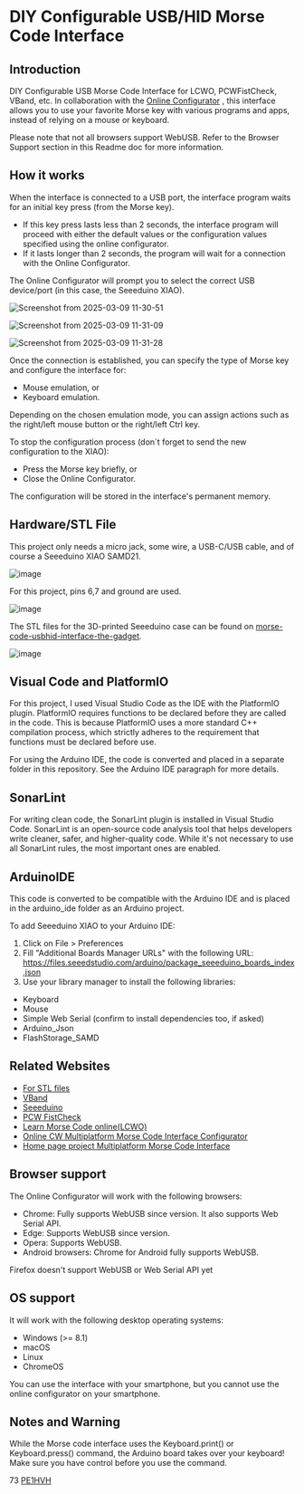 DIY Configurable USB/HID Morse Code Interface
=========================================

Introduction
---------------

DIY Configurable USB Morse Code Interface for LCWO, PCWFistCheck, VBand, etc. In collaboration with the [Online Configurator](https://www.pe1hvh.nl/cw_online_configurator/) , this interface allows you to use your favorite Morse key with various programs and apps, instead of relying on a mouse or keyboard.

Please note that not all browsers support WebUSB. Refer to the Browser Support section in this Readme doc for more information.


How it works
------------
When the interface is connected to a USB port, the interface program waits for an initial key press (from the Morse key).

- If this key press lasts less than 2 seconds, the interface program will proceed with either the default values or the configuration values specified using the online configurator.
- If it lasts longer than 2 seconds, the program will wait for a connection with the Online Configurator.

The Online Configurator will prompt you to select the correct USB device/port (in this case, the Seeeduino XIAO).

![Screenshot from 2025-03-09 11-30-51](https://github.com/user-attachments/assets/c781a801-44ea-4a94-9a6c-0e3ee48cc7ab)

![Screenshot from 2025-03-09 11-31-09](https://github.com/user-attachments/assets/0dfd3497-205b-4ffa-8709-518750ce7462)

![Screenshot from 2025-03-09 11-31-28](https://github.com/user-attachments/assets/e0835b47-2d2a-43db-a988-c7be1d194d7e)

Once the connection is established, you can specify the type of Morse key and configure the interface for:

- Mouse emulation, or
- Keyboard emulation.

Depending on the chosen emulation mode, you can assign actions such as the right/left mouse button or the right/left Ctrl key.

To stop the configuration process (don´t forget to send the new configuration to the XIAO):

- Press the Morse key briefly, or
- Close the Online Configurator.

The configuration will be stored in the interface's permanent memory.


Hardware/STL File
-----------------

This project only needs a micro jack, some wire, a USB-C/USB cable, and of course a Seeeduino XIAO SAMD21.

![image](https://github.com/user-attachments/assets/cddb993a-dabf-4d2f-94d4-71d31f3f7a09)

For this project, pins 6,7 and ground are used.

![image](https://github.com/user-attachments/assets/9772ca79-4dc4-4013-a776-0f0fd51553f1)

The STL files for the 3D-printed Seeeduino case can be found on [morse-code-usbhid-interface-the-gadget](https://hackaday.io/project/184702-morse-code-usbhid-interface-the-gadget).

![image](https://github.com/user-attachments/assets/a50c0f38-e94b-45de-b255-eb27cef3a264)


Visual Code and PlatformIO
-------------------------

For this project, I used Visual Studio Code as the IDE with the PlatformIO plugin. PlatformIO requires functions to be declared before they are called in the code. This is because PlatformIO uses a more standard C++ compilation process, which strictly adheres to the requirement that functions must be declared before use.

For using the Arduino IDE, the code is converted and placed in a separate folder in this repository. See the Arduino IDE paragraph for more details.


SonarLint
---------

For writing clean code, the SonarLint plugin is installed in Visual Studio Code. SonarLint is an open-source code analysis tool that helps developers write cleaner, safer, and higher-quality code. While it's not necessary to use all SonarLint rules, the most important ones are enabled.

ArduinoIDE
----------
This code is converted to be compatible with the Arduino IDE and is placed in the arduino_ide folder as an Arduino project.

To add Seeeduino XIAO to your Arduino IDE:
1. Click on File > Preferences
2. Fill "Additional Boards Manager URLs" with the following URL: https://files.seeedstudio.com/arduino/package_seeeduino_boards_index.json
3. Use your library manager to install the following libraries:
- Keyboard
- Mouse
- Simple Web Serial (confirm to install dependencies too, if asked)
- Arduino_Json
- FlashStorage_SAMD



Related Websites
---------------

- [For STL files](https://hackaday.io/project/184702-morse-code-usbhid-interface-the-gadet)
- [VBand](https://hamradio.solutions/vband/)
- [Seeeduino](https://wiki.seeedstudio.com/Seeed_Arduino_Boards/)
- [PCW FistCheck](https://www.qsl.net/dj7hs/download.htm)
- [Learn Morse Code online(LCWO)](https://lcwo.net/)
- [Online CW Multiplatform Morse Code Interface Configurator](https://www.pe1hvh.nl/cw_online_configurator/)
- [Home page project Multiplatform Morse Code Interface ](https://www.pe1hvh.nl/?cursus=configurable_morse_code_interface)


Browser support
---------------

The Online Configurator will work with the following browsers:
- Chrome: Fully supports WebUSB since version. It also supports Web Serial API.
- Edge: Supports WebUSB since version.
- Opera: Supports WebUSB.
- Android browsers: Chrome for Android fully supports WebUSB.

Firefox doesn't support WebUSB or Web Serial API yet


OS support
----------

It will work with the following desktop operating systems:
- Windows (>= 8.1)
- macOS
- Linux
- ChromeOS

You can use the interface with your smartphone, but you cannot use the online configurator on your smartphone.


Notes and Warning
-----------------

While the Morse code interface uses the Keyboard.print() or Keyboard.press() command, the Arduino board takes over your keyboard! Make sure you have control before you use the command.

73 [PE1HVH ](https://www.pe1hvh.nl)
